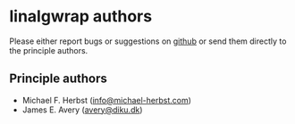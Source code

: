 # linalgwrap authors

Please either report bugs or suggestions on [github](https://github.com/lazyten/lazyten)
or send them directly to the principle authors.

## Principle authors
- Michael F. Herbst (info@michael-herbst.com)
- James E. Avery (avery@diku.dk)
